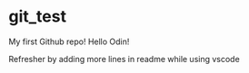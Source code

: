 # git_test
My first Github repo!
Hello Odin!

Refresher by adding more lines in readme while using vscode